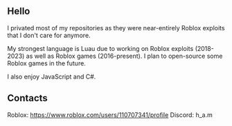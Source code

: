 ## Hello

I privated most of my repositories as they were near-entirely Roblox exploits that I don't care for anymore.

My strongest language is Luau due to working on Roblox exploits (2018-2023) as well as Roblox games (2016-present). I plan to open-source some Roblox games in the future.

I also enjoy JavaScript and C#.

## Contacts
Roblox: https://www.roblox.com/users/110707341/profile
Discord: h_a.m
